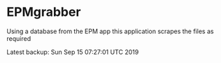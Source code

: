# EPMgrabber
Using a database from the EPM app this application scrapes the files as required


Latest backup: Sun Sep 15 07:27:01 UTC 2019
